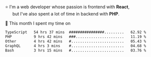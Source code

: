 ⭐ I'm a web developer whose passion is frontend with <b>React</b>,<br/>
&nbsp; &nbsp; &nbsp; but I've also spent a lot of time in backend with <b>PHP</b>.

📅 This month I spent my time on

<!--START_SECTION:waka-->

```txt
TypeScript   54 hrs 37 mins  ################.........   62.92 %
PHP          9 hrs 42 mins   ###......................   11.19 %
Other        4 hrs 42 mins   #........................   05.43 %
GraphQL      4 hrs 3 mins    #........................   04.68 %
Bash         3 hrs 15 mins   #........................   03.76 %
```

<!--END_SECTION:waka-->
